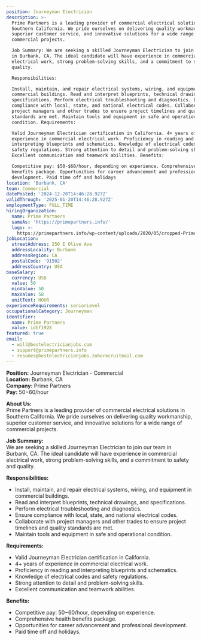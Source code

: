 ```yaml
---
position: Journeyman Electrician
description: >-
  Prime Partners is a leading provider of commercial electrical solutions in
  Southern California. We pride ourselves on delivering quality workmanship,
  superior customer service, and innovative solutions for a wide range of
  commercial projects.

  Job Summary: We are seeking a skilled Journeyman Electrician to join our team
  in Burbank, CA. The ideal candidate will have experience in commercial
  electrical work, strong problem-solving skills, and a commitment to safety and
  quality.

  Responsibilities:

  Install, maintain, and repair electrical systems, wiring, and equipment in
  commercial buildings. Read and interpret blueprints, technical drawings, and
  specifications. Perform electrical troubleshooting and diagnostics. Ensure
  compliance with local, state, and national electrical codes. Collaborate with
  project managers and other trades to ensure project timelines and quality
  standards are met. Maintain tools and equipment in safe and operational
  condition. Requirements:

  Valid Journeyman Electrician certification in California. 4+ years of
  experience in commercial electrical work. Proficiency in reading and
  interpreting blueprints and schematics. Knowledge of electrical codes and
  safety regulations. Strong attention to detail and problem-solving skills.
  Excellent communication and teamwork abilities. Benefits:

  Competitive pay: $50-$60/hour, depending on experience. Comprehensive health
  benefits package. Opportunities for career advancement and professional
  development. Paid time off and holidays
location: 'Burbank, CA'
team: Commercial
datePosted: '2024-12-20T14:46:28.927Z'
validThrough: '2025-01-20T14:46:28.927Z'
employmentType: FULL_TIME
hiringOrganization:
  name: Prime Partners
  sameAs: 'https://primepartners.info/'
  logo: >-
    https://primepartners.info/wp-content/uploads/2020/05/cropped-Prime-Partners-Logo-NO-BG-1-1.png
jobLocation:
  streetAddress: 250 E Olive Ave
  addressLocality: Burbank
  addressRegion: CA
  postalCode: '91502'
  addressCountry: USA
baseSalary:
  currency: USD
  value: 50
  minValue: 50
  maxValue: 58
  unitText: HOUR
experienceRequirements: seniorLevel
occupationalCategory: Journeyman
identifier:
  name: Prime Partners
  value: idbf1928
featured: true
email:
  - will@bestelectricianjobs.com
  - support@primepartners.info
  - resumes@bestelectricianjobs.zohorecruitmail.com
---
```


**Position:** Journeyman Electrician - Commercial  
**Location:** Burbank, CA  
**Company:** Prime Partners  
**Pay:** $50-$60/hour  

**About Us:**  
Prime Partners is a leading provider of commercial electrical solutions in Southern California. We pride ourselves on delivering quality workmanship, superior customer service, and innovative solutions for a wide range of commercial projects.  

**Job Summary:**  
We are seeking a skilled Journeyman Electrician to join our team in Burbank, CA. The ideal candidate will have experience in commercial electrical work, strong problem-solving skills, and a commitment to safety and quality.  

**Responsibilities:**  
- Install, maintain, and repair electrical systems, wiring, and equipment in commercial buildings.  
- Read and interpret blueprints, technical drawings, and specifications.  
- Perform electrical troubleshooting and diagnostics.  
- Ensure compliance with local, state, and national electrical codes.  
- Collaborate with project managers and other trades to ensure project timelines and quality standards are met.  
- Maintain tools and equipment in safe and operational condition.  

**Requirements:**  
- Valid Journeyman Electrician certification in California.  
- 4+ years of experience in commercial electrical work.  
- Proficiency in reading and interpreting blueprints and schematics.  
- Knowledge of electrical codes and safety regulations.  
- Strong attention to detail and problem-solving skills.  
- Excellent communication and teamwork abilities.  

**Benefits:**  
- Competitive pay: $50-$60/hour, depending on experience.  
- Comprehensive health benefits package.  
- Opportunities for career advancement and professional development.  
- Paid time off and holidays.  

